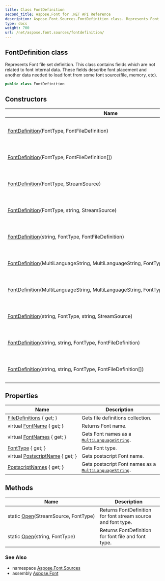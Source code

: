 ```yaml
---
title: Class FontDefinition
second_title: Aspose.Font for .NET API Reference
description: Aspose.Font.Sources.FontDefinition class. Represents Font file set definition. This class contains fields which are not related to font internal data. These fields describe font placement and another data needed to load font from some font sourcefile memory etc
type: docs
weight: 700
url: /net/aspose.font.sources/fontdefinition/
---
```

## FontDefinition class

Represents Font file set definition. This class contains fields which are not related to font internal data. These fields describe font placement and another data needed to load font from some font source(file, memory, etc).

```csharp
public class FontDefinition
```

## Constructors

| Name | Description |
| --- | --- |
| [FontDefinition](fontdefinition/#constructor)(FontType, FontFileDefinition) | Creates single-file Font definition. |
| [FontDefinition](fontdefinition/#constructor_1)(FontType, FontFileDefinition[]) | Creates multi-file Font definition. |
| [FontDefinition](fontdefinition/#constructor_2)(FontType, StreamSource) | Creates single-file Font definition. |
| [FontDefinition](fontdefinition/#constructor_3)(FontType, string, StreamSource) | Creates single-file Font definition. |
| [FontDefinition](fontdefinition/#constructor_6)(string, FontType, FontFileDefinition) | Creates single-file Font definition. |
| [FontDefinition](fontdefinition/#constructor_4)(MultiLanguageString, MultiLanguageString, FontType, FontFileDefinition) | Creates multi-file Font definition. |
| [FontDefinition](fontdefinition/#constructor_5)(MultiLanguageString, MultiLanguageString, FontType, FontFileDefinition[]) | Creates multi-file Font definition. |
| [FontDefinition](fontdefinition/#constructor_7)(string, FontType, string, StreamSource) | Creates single-file Font definition. |
| [FontDefinition](fontdefinition/#constructor_8)(string, string, FontType, FontFileDefinition) | Creates single-file Font definition. |
| [FontDefinition](fontdefinition/#constructor_9)(string, string, FontType, FontFileDefinition[]) | Creates multi-file Font definition. |

## Properties

| Name | Description |
| --- | --- |
| [FileDefinitions](../../aspose.font.sources/fontdefinition/filedefinitions/) { get; } | Gets file definitions collection. |
| virtual [FontName](../../aspose.font.sources/fontdefinition/fontname/) { get; } | Returns Font name. |
| virtual [FontNames](../../aspose.font.sources/fontdefinition/fontnames/) { get; } | Gets Font names as a [`MultiLanguageString`](../../aspose.font/multilanguagestring/). |
| [FontType](../../aspose.font.sources/fontdefinition/fonttype/) { get; } | Gets Font type. |
| virtual [PostscriptName](../../aspose.font.sources/fontdefinition/postscriptname/) { get; } | Gets postscript Font name. |
| [PostscriptNames](../../aspose.font.sources/fontdefinition/postscriptnames/) { get; } | Gets postscript Font names as a [`MultiLanguageString`](../../aspose.font/multilanguagestring/). |

## Methods

| Name | Description |
| --- | --- |
| static [Open](../../aspose.font.sources/fontdefinition/open/#open)(StreamSource, FontType) | Returns FontDefinition for font stream source and font type. |
| static [Open](../../aspose.font.sources/fontdefinition/open/#open_1)(string, FontType) | Returns FontDefinition for font file and font type. |

### See Also

* namespace [Aspose.Font.Sources](../../aspose.font.sources/)
* assembly [Aspose.Font](../../)


